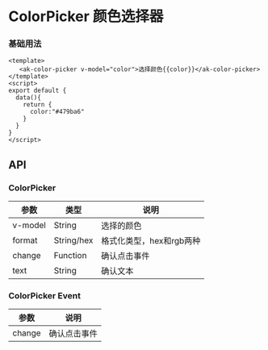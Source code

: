 <!-- Created by 337547038 on 2021/6/28. -->

# ColorPicker 颜色选择器

### 基础用法

```vue demo
<template>
   <ak-color-picker v-model="color">选择颜色{{color}}</ak-color-picker>
</template>
<script>
export default {
  data(){
    return {
      color:"#479ba6"
    }
  }
}
</script>
```

## API

### ColorPicker

|参数|类型|说明|
|----------|--------------|--------|
|v-model        | String         |选择的颜色|
|format         | String/hex     |格式化类型，hex和rgb两种|
|change         | Function       |确认点击事件|
|text           | String         |确认文本|

### ColorPicker Event

|参数|说明|
|----------|--------------|
|change         |确认点击事件|
